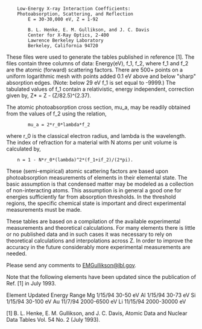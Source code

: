 
		Low-Energy X-ray Interaction Coefficients:
		Photoabsorption, Scattering, and Reflection
			E = 30-30,000 eV, Z = 1-92

	        B. L. Henke, E. M. Gullikson, and J. C. Davis
			Center for X-Ray Optics, 2-400
			Lawrence Berkeley Laboratory
			Berkeley, California 94720

These files were used to generate the tables published in reference [1].
The files contain three columns of data: Energy(eV), f_1, f_2,
where f_1 and f_2 are the atomic (forward) scattering factors.
There are 500+ points on a uniform logarithmic mesh with points
added 0.1 eV above and below "sharp" absorption edges.
(Note: below 29 eV f_1 is set equal to -9999.) 
The tabulated values of f_1 contain a relativistic, energy independent,
correction given by, Z* = Z - (Z/82.5)^(2.37).

The atomic photoabsorption cross section, mu_a, may be readily obtained
from the values of f_2 using the relation,

			mu_a = 2*r_0*lambda*f_2 

where r_0 is the classical electron radius, and lambda is the wavelength.
The index of refraction for a material with N atoms per unit volume
is calculated by,

		n = 1 - N*r_0*(lambda)^2*(f_1+if_2)/(2*pi).

These (semi-empirical) atomic scattering factors are based upon
photoabsorption measurements of elements in their elemental state.
The basic assumption is that condensed matter may be modeled as a
collection of non-interacting atoms.  This assumption is in general
a good one for energies sufficiently far from absorption thresholds.
In the threshold regions, the specific chemical state is important
and direct experimental measurements must be made.

These tables are based on a compilation of the available experimental
measurements and theoretical calculations.  For many elements there is
little or no published data and in such cases it was necessary to
rely on theoretical calculations and interpolations across Z.
In order to improve the accuracy in the future considerably more
experimental measurements are needed.

Please send any comments to EMGullikson@lbl.gov.

Note that the following elements have been updated since the publication
of Ref. [1] in July 1993.

Element		Updated		Energy Range
Mg		1/15/94		30-50 eV
Al		1/15/94		30-73 eV
Si		1/15/94		30-100 eV
Au		11/7/94		2000-6500 eV
Li		11/15/94	2000-30000 eV

[1]  B. L. Henke, E. M. Gullikson, and J. C. Davis,
Atomic Data and Nuclear Data Tables Vol. 54 No. 2 (July 1993).

